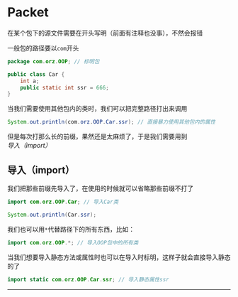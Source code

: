 # Packet

在某个包下的源文件需要在开头写明（前面有注释也没事），不然会报错

一般包的路径要以`com`开头

```java
package com.orz.OOP; // 标明包

public class Car {
    int a;
    public static int ssr = 666;
}
```

当我们需要使用其他包内的类时，我们可以把完整路径打出来调用

```java
System.out.println(com.orz.OOP.Car.ssr); // 直接暴力使用其他包内的属性
```

但是每次打那么长的前缀，果然还是太麻烦了，于是我们需要用到*导入（import）*

## 导入（import）

我们把那些前缀先导入了，在使用的时候就可以省略那些前缀不打了

```java
import com.orz.OOP.Car; // 导入Car类
```

```java
System.out.println(Car.ssr);
```

我们也可以用`*`代替路径下的所有东西，比如：

```java
import com.orz.OOP.*; // 导入OOP包中的所有类
```

当我们想要导入静态方法或属性时也可以在导入时标明，这样子就会直接导入静态的了

```java
import static com.orz.OOP.Car.ssr; // 导入静态属性ssr
```

---

